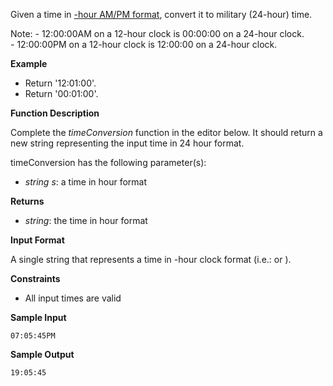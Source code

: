 Given a time in [\-hour AM/PM format](https://en.wikipedia.org/wiki/12-hour_clock), convert it to military (24-hour) time.

Note: - 12:00:00AM on a 12-hour clock is 00:00:00 on a 24-hour clock.  
\- 12:00:00PM on a 12-hour clock is 12:00:00 on a 24-hour clock.

**Example**

- Return '12:01:00'.
- Return '00:01:00'.

**Function Description**

Complete the _timeConversion_ function in the editor below. It should return a new string representing the input time in 24 hour format.

timeConversion has the following parameter(s):

- _string s_: a time in hour format

**Returns**

- _string_: the time in hour format

**Input Format**

A single string that represents a time in \-hour clock format (i.e.: or ).

**Constraints**

- All input times are valid

**Sample Input**

    07:05:45PM

**Sample Output**

    19:05:45
